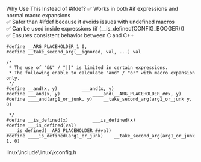 
Why Use This Instead of #ifdef?
✅ Works in both #if expressions and normal macro expansions  
✅ Safer than #ifdef because it avoids issues with undefined macros  
✅ Can be used inside expressions (if (__is_defined(CONFIG_BOOGER)))  
✅ Ensures consistent behavior between C and C++  


```
#define __ARG_PLACEHOLDER_1 0,
#define __take_second_arg(__ignored, val, ...) val

/*
 * The use of "&&" / "||" is limited in certain expressions.
 * The following enable to calculate "and" / "or" with macro expansion only.
 */
#define __and(x, y)			___and(x, y)
#define ___and(x, y)			____and(__ARG_PLACEHOLDER_##x, y)
#define ____and(arg1_or_junk, y)	__take_second_arg(arg1_or_junk y, 0)

 */
#define __is_defined(x)			___is_defined(x)
#define ___is_defined(val)		____is_defined(__ARG_PLACEHOLDER_##val)
#define ____is_defined(arg1_or_junk)	__take_second_arg(arg1_or_junk 1, 0)
```
linux\include\linux\kconfig.h
